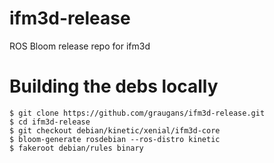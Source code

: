 # ifm3d-release
ROS Bloom release repo for ifm3d

# Building the debs locally

```
$ git clone https://github.com/graugans/ifm3d-release.git
$ cd ifm3d-release
$ git checkout debian/kinetic/xenial/ifm3d-core
$ bloom-generate rosdebian --ros-distro kinetic
$ fakeroot debian/rules binary
```
